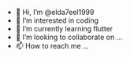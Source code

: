 - 👋 Hi, I’m @elda7eel1999
- 👀 I’m interested in coding
- 🌱 I’m currently learning flutter
- 💞️ I’m looking to collaborate on ...
- 📫 How to reach me ...

<!---
elda7eel1999/elda7eel1999 is a ✨ special ✨ repository because its `README.md` (this file) appears on your GitHub profile.
You can click the Preview link to take a look at your changes.
--->

